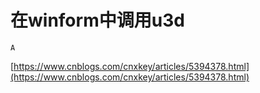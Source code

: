 # 在winform中调用u3d

`A`

[https://www.cnblogs.com/cnxkey/articles/5394378.html](https://www.cnblogs.com/cnxkey/articles/5394378.html)
